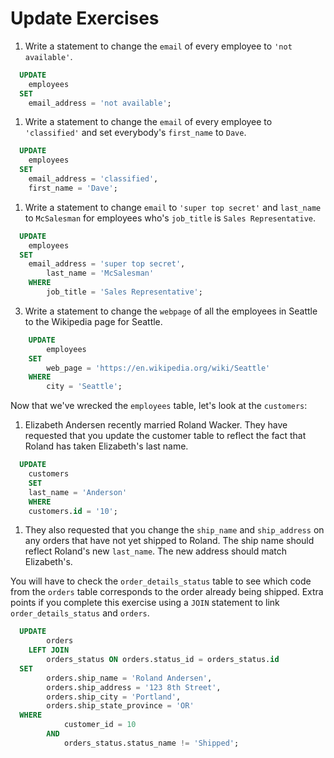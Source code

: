 # Update Exercises

1. Write a statement to change the `email` of every employee to `'not available'`.

```sql
  UPDATE 
    employees 
  SET 
    email_address = 'not available';
```

1. Write a statement to change the `email` of every employee to `'classified'` and set everybody's `first_name` to `Dave`.


```sql
  UPDATE 
    employees 
  SET 
    email_address = 'classified',
    first_name = 'Dave';
```

1. Write a statement to change `email` to `'super top secret'` and `last_name` to `McSalesman` for employees who's `job_title` is `Sales Representative`.

```sql
  UPDATE 
    employees 
  SET 
    email_address = 'super top secret',
		last_name = 'McSalesman'
	WHERE 
		job_title = 'Sales Representative';
```

3. Write a statement to change the `webpage` of all the employees in Seattle to the Wikipedia page for Seattle. 

```sql
	UPDATE 
		employees 
	SET 
		web_page = 'https://en.wikipedia.org/wiki/Seattle'
	WHERE 
		city = 'Seattle';
```

Now that we've wrecked the `employees` table, let's look at the `customers`:

1. Elizabeth Andersen recently married Roland Wacker. They have requested that you update the customer table to reflect the fact that Roland has taken Elizabeth's last name. 

```sql
  UPDATE 
    customers
	SET 
    last_name = 'Anderson'
	WHERE 
    customers.id = '10'; 
```

1. They also requested that you change the `ship_name` and `ship_address` on any orders that have not yet shipped to Roland. The ship name should reflect Roland's new `last_name`. The new address should match Elizabeth's. 

You will have to check the `order_details_status` table to see which code from the `orders` table corresponds to the order already being shipped. Extra points if you complete this exercise using a `JOIN` statement to link `order_details_status` and `orders`.


```sql
  UPDATE 
		orders
	LEFT JOIN
		orders_status ON orders.status_id = orders_status.id
  SET 
		orders.ship_name = 'Roland Andersen',
		orders.ship_address = '123 8th Street',
		orders.ship_city = 'Portland',
		orders.ship_state_province = 'OR'
  WHERE
			customer_id = 10 
		AND 
			orders_status.status_name != 'Shipped';
```
